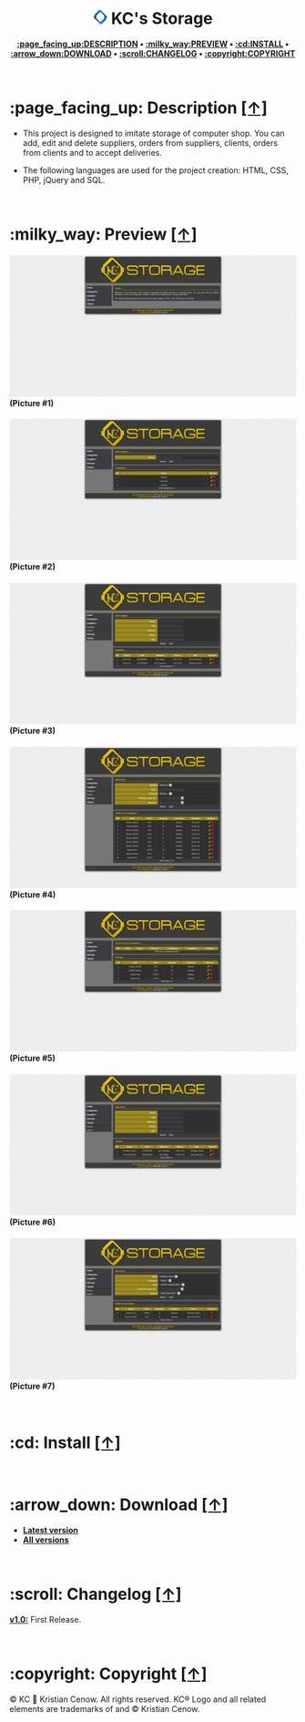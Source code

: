 <h1 align="center"><img src="https://raw.githubusercontent.com/kcenow/Storage/master/favicon.png" width="25px" height="25px"> KC's Storage</h1>
<p align="center"><b><a href="#page_facing_up-description-">:page_facing_up:DESCRIPTION</a> • <a href="#milky_way-preview-">:milky_way:PREVIEW</a> • <a href="#cd-install-">:cd:INSTALL</a> • <a href="#arrow_down-download-">:arrow_down:DOWNLOAD</a> • <a href="#scroll-changelog-">:scroll:CHANGELOG</a> • <a href="#copyright-copyright-">:copyright:COPYRIGHT</a></b></p>

<br />

<h1>:page_facing_up: Description <a href="#-kcs-storage" title="Go to Navigation">[↑]</a></h1>

* This project is designed to imitate storage of computer shop. You can add, edit and delete suppliers, orders from suppliers, clients, orders from clients and to accept deliveries.

* The following languages are used for the project creation: HTML, CSS, PHP, jQuery and SQL.

<br />

<h1>:milky_way: Preview <a href="#-kcs-storage" title="Go to Navigation">[↑]</a></h1>
<h4><img src="https://raw.githubusercontent.com/kcenow/Storage/master/Preview/Preview%2001.png">
(Picture #1)</h4>

<h4><img src="https://raw.githubusercontent.com/kcenow/Storage/master/Preview/Preview%2002.png">
(Picture #2)</h4>

<h4><img src="https://raw.githubusercontent.com/kcenow/Storage/master/Preview/Preview%2003.png">
(Picture #3)</h4>

<h4><img src="https://raw.githubusercontent.com/kcenow/Storage/master/Preview/Preview%2004.png">
(Picture #4)</h4>

<h4><img src="https://raw.githubusercontent.com/kcenow/Storage/master/Preview/Preview%2005.png">
(Picture #5)</h4>

<h4><img src="https://raw.githubusercontent.com/kcenow/Storage/master/Preview/Preview%2006.png">
(Picture #6)</h4>

<h4><img src="https://raw.githubusercontent.com/kcenow/Storage/master/Preview/Preview%2007.png">
(Picture #7)</h4>

<br />

<h1>:cd: Install <a href="#-kcs-storage" title="Go to Navigation">[↑]</a></h1>



<br />

<h1>:arrow_down: Download <a href="#-kcs-storage" title="Go to Navigation">[↑]</a></h1>

* <b>[Latest version](https://github.com/kcenow/Storage/releases/tag/v1.0 "Latest version")</b>
* <b>[All versions](https://github.com/kcenow/Storage/releases "All versions")</b>

<br />

<h1>:scroll: Changelog <a href="#-kcs-storage" title="Go to Navigation">[↑]</a></h1>

<b>[v1.0:](https://github.com/kcenow/Storage/releases/tag/v1.0 "Latest version")</b>	First Release.

<br />

<h1>:copyright: Copyright <a href="#-kcs-storage" title="Go to Navigation">[↑]</a></h1>
© KC &#128640; Kristian Cenow. All rights reserved. KC® Logo and all related elements are trademarks of and © Kristian Cenow.
